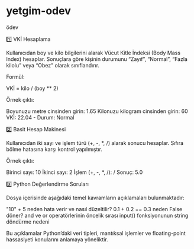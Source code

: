 # yetgim-odev
ödev

1️⃣ VKİ Hesaplama

Kullanıcıdan boy ve kilo bilgilerini alarak Vücut Kitle İndeksi (Body Mass Index) hesaplar.
Sonuçlara göre kişinin durumunu “Zayıf”, “Normal”, “Fazla kilolu” veya “Obez” olarak sınıflandırır.

Formül:

VKİ = kilo / (boy ** 2)


Örnek çıktı:

Boyunuzu metre cinsinden girin: 1.65
Kilonuzu kilogram cinsinden girin: 60
VKİ: 22.04 - Durum: Normal

2️⃣ Basit Hesap Makinesi

Kullanıcıdan iki sayı ve işlem türü (+, -, *, /) alarak sonucu hesaplar.
Sıfıra bölme hatasına karşı kontrol yapılmıştır.

Örnek çıktı:

Birinci sayı: 10
İkinci sayı: 2
İşlem (+, -, *, /): /
Sonuç: 5.0

3️⃣ Python Değerlendirme Soruları

Dosya içerisinde aşağıdaki temel kavramların açıklamaları bulunmaktadır:

"10" + 5 neden hata verir ve nasıl düzeltilir?
0.1 + 0.2 == 0.3 neden False döner?
and ve or operatörlerinin öncelik sırası
input() fonksiyonunun string döndürme nedeni

Bu açıklamalar Python’daki veri tipleri, mantıksal işlemler ve floating-point hassasiyeti konularını anlamaya yöneliktir.
